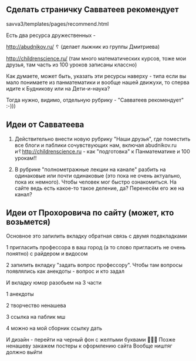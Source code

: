 ## Сделать страничку Савватеев рекомендует 
savva3/templates/pages/recommend.html

Есть два ресурса дружественных -

http://abudnikov.ru/ ␦
(делает лыжник из группы Дмитриева)

http://childrenscience.ru/
(там много математических курсов, тоже мои друзья, там часть из 100 уроков записаны классно)

Как думаете, может быть, указать эти ресурсы наверху - типа если вы мало понимаете из 
панматематики и вообще нашей движухи, то сперва идите к Будникову или на Дети-и-наука?

Тогда нужно, видимо, отдельную рубрику - "Савватеев рекомендует" :-)))

## Идеи от Савватеева

1. Действительно внести новую рубрику "Наши друзья",
где поместить все блоги и паблики сочувствующих нам,
включая abudnikov.ru и␦http://childrenscience.ru - 
как "подготовка" к Панматематике и 100 урокам!!

3. В рубрике "полнометражные лекции на канале"
разбить на одинаковые или почти одинаковые (это
пока не очень актуально, пока их немного). Чтобы
человек мог быстро ознакомиться. На сайте ведь есть 
какое-то такое деление, да? Перенесём его же на канал?


## Идеи от Прохоровича по сайту (может, кто возьмется)

Основное это запилить вкладку обратная связь с двумя подвкладками

1 пригласить профессора в ваш город (а то слово пригласить не очень понятно) с райдером и видосом

2 запилить вкладку "задать вопрос профессору". Чтобы там вопросы появлялись как анекдоты - вопрос и кто задал

И вкладку юмор разобьем на 3 части

1 анекдоты

2 творчество ненашева

3 ссылка на паблик мш

4 можно на мой сборник ссылку дать

И дизайн - перейти на черный фон с желтыми буквами 🤟🤟🤟
Позже ненашеву закажем постеры к оформлению сайта
Вообще ништяг должно выйти
